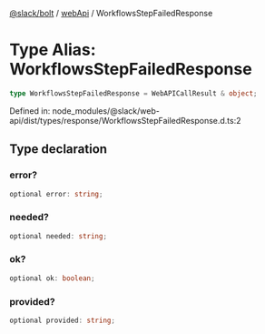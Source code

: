 [@slack/bolt](../../../../index.md) / [webApi](../index.md) / WorkflowsStepFailedResponse

# Type Alias: WorkflowsStepFailedResponse

```ts
type WorkflowsStepFailedResponse = WebAPICallResult & object;
```

Defined in: node\_modules/@slack/web-api/dist/types/response/WorkflowsStepFailedResponse.d.ts:2

## Type declaration

### error?

```ts
optional error: string;
```

### needed?

```ts
optional needed: string;
```

### ok?

```ts
optional ok: boolean;
```

### provided?

```ts
optional provided: string;
```
